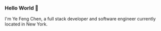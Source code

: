 ### Hello World 👋

I'm Ye Feng Chen, a full stack developer and software engineer currently located in New York. 
